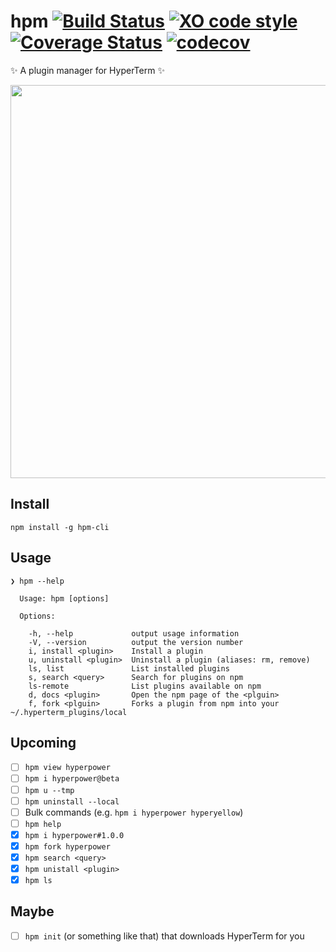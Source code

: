 # hpm [![Build Status](https://travis-ci.org/matheuss/hpm.svg?branch=master)](https://travis-ci.org/matheuss/hpm) [![XO code style](https://img.shields.io/badge/code_style-XO-5ed9c7.svg)](https://github.com/sindresorhus/xo) [![Coverage Status](https://coveralls.io/repos/github/matheuss/hpm/badge.svg?branch=master)](https://coveralls.io/github/matheuss/hpm?branch=master) [![codecov](https://codecov.io/gh/matheuss/hpm/branch/master/graph/badge.svg)](https://codecov.io/gh/matheuss/hpm)


✨ A plugin manager for HyperTerm ✨

<img src="https://raw.githubusercontent.com/matheuss/hpm/master/screenshot.gif?v=2" width="629">

## Install

```
npm install -g hpm-cli
```

## Usage

```
❯ hpm --help

  Usage: hpm [options]

  Options:

    -h, --help             output usage information
    -V, --version          output the version number
    i, install <plugin>    Install a plugin
    u, uninstall <plugin>  Uninstall a plugin (aliases: rm, remove)
    ls, list               List installed plugins
    s, search <query>      Search for plugins on npm
    ls-remote              List plugins available on npm
    d, docs <plugin>       Open the npm page of the <plguin>
    f, fork <plguin>       Forks a plugin from npm into your ~/.hyperterm_plugins/local
```

## Upcoming
- [ ] `hpm view hyperpower`
- [ ] `hpm i hyperpower@beta`
- [ ] `hpm u --tmp`
- [ ] `hpm uninstall --local`
- [ ] Bulk commands (e.g. `hpm i hyperpower hyperyellow`)
- [ ] `hpm help`
- [X] `hpm i hyperpower#1.0.0`
- [X] `hpm fork hyperpower`
- [x] `hpm search <query>`
- [x] `hpm unistall <plugin>`
- [x] `hpm ls`

## Maybe
- [ ] `hpm init` (or something like that) that downloads HyperTerm for you
